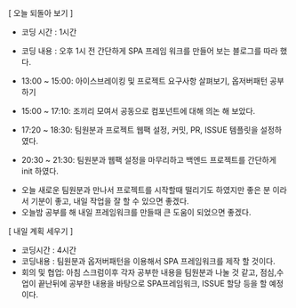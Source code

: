 [ 오늘 되돌아 보기 ]

- 코딩 시간 : 1시간
- 코딩 내용 : 오후 1시 전 간단하게 SPA 프레임 워크를 만들어 보는 블로그를 따라 했다.

- 13:00 ~ 15:00: 아이스브레이킹 및 프로젝트 요구사항 살펴보기, 옵저버패턴 공부하기
- 15:00 ~ 17:10: 조끼리 모여서 공동으로 컴포넌트에 대해 의논 해 보았다.
- 17:20 ~ 18:30: 팀원분과 프로젝트 웹팩 설정, 커밋, PR, ISSUE 템플릿을 설정하였다.
- 20:30 ~ 21:30: 팀원분과 웹팩 설정을 마무리하고 백엔드 프로젝트를 간단하게 init 하였다.

* 오늘 새로운 팀원분과 만나서 프로젝트를 시작할때 떨리기도 하였지만 좋은 분 이라서 기분이 좋고, 내일 작업을 잘 할 수 있으면 좋겠다.
* 오늘밤 공부를 해 내일 프레임워크를 만들때 큰 도움이 되었으면 좋겠다.

[ 내일 계획 세우기 ]

- 코딩시간 : 4시간
- 코딩내용 : 팀원분과 옵저버패턴을 이용해서 SPA 프레임워크를 제작 할 것이다.
- 회의 및 협업: 아침 스크럼이후 각자 공부한 내용을 팀원분과 나눌 것 같고, 점심,수업이 끝난뒤에 공부한 내용을 바탕으로 SPA프레임워크, ISSUE 할당 등을 할 예정이다.

